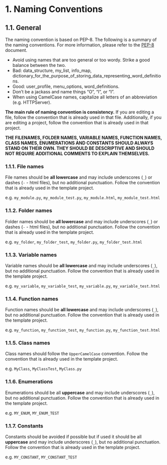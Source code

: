 # 1. Naming Conventions

## 1.1. General

The naming convention is based on PEP-8. The following is a summary of the naming conventions. For more information, please refer to the [PEP-8](https://www.python.org/dev/peps/pep-0008/) document. 
* Avoid using names that are too general or too wordy. Strike a good balance between the two.
* Bad: data_structure, my_list, info_map, dictionary_for_the_purpose_of_storing_data_representing_word_definitions.
* Good: user_profile, menu_options, word_definitions.
* Don’t be a jackass and name things “O”, “l”, or “I”.
* When using CamelCase names, capitalize all letters of an abbreviation (e.g. HTTPServer).

**The main rule of naming convention is consistency.** If you are editing a file, follow the convention that is already used in that file. Additionally, if you are editing a project, follow the convention that is already used in that project.

**THE FILENAMES, FOLDER NAMES, VARIABLE NAMES, FUNCTION NAMES, CLASS NAMES, ENUMERATIONS AND CONSTANTS SHOULD ALWAYS STAND ON THEIR OWN. THEY SHOULD BE DESCRIPTIVE AND SHOULD NOT REQUIRE ADDITIONAL COMMENTS TO EXPLAIN THEMSELVES.**

### 1.1.1. File names

File names should be **all lowercase** and may include underscores (`_`) or dashes (`-` - html files), but no additional punctuation. Follow the convention that is already used in the template project.

e.g. `my_module.py`, `my_module_test.py`, `my_module.html`, `my_module_test.html`

### 1.1.2. Folder names

Folder names should be **all lowercase** and may include underscores (`_`) or dashes (`-` - html files), but no additional punctuation. Follow the convention that is already used in the template project.

e.g. `my_folder`, `my_folder_test`, `my_folder.py`, `my_folder_test.html`

### 1.1.3. Variable names

Variable names should be **all lowercase** and may include underscores (`_`), but no additional punctuation. Follow the convention that is already used in the template project.

e.g. `my_variable`, `my_variable_test`, `my_variable.py`, `my_variable_test.html`

### 1.1.4. Function names

Function names should be **all lowercase** and may include underscores (`_`), but no additional punctuation. Follow the convention that is already used in the template project.

e.g. `my_function`, `my_function_test`, `my_function.py`, `my_function_test.html`

### 1.1.5. Class names

Class names should follow the `UpperCamelCase` convention. Follow the convention that is already used in the template project.

e.g. `MyClass`, `MyClassTest`, `MyClass.py`

### 1.1.6. Enumerations

Enumerations should be all **uppercase** and may include underscores (`_`), but no additional punctuation. Follow the convention that is already used in the template project.

e.g. `MY_ENUM`, `MY_ENUM_TEST`

### 1.1.7. Constants

Constants should be avoided if possible but if used it should be all **uppercase** and may include underscores (`_`), but no additional punctuation. Follow the convention that is already used in the template project.

e.g. `MY_CONSTANT`, `MY_CONSTANT_TEST`


